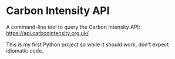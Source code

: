 # Carbon Intensity API

A command-line tool to query the Carbon Intensity API: https://api.carbonintensity.org.uk/

This is my first Python project so while it should work, don't expect idiomatic code.

